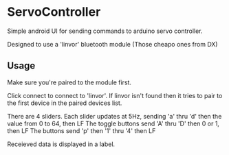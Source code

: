 ServoController
===============

Simple android UI for sending commands to arduino servo controller. 

Designed to use a 'linvor' bluetooth module (Those cheapo ones from DX)

Usage
-----
Make sure you're paired to the module first.

Click connect to connect to 'linvor'. If linvor isn't found then it tries to pair to the first device in the paired devices list.

There are 4 sliders. Each slider updates at 5Hz, sending 'a' thru 'd' then the value from 0 to 64, then LF
The toggle buttons send 'A' thru 'D' then 0 or 1, then LF
The buttons send 'p' then '1' thru '4' then LF

Receieved data is displayed in a label.
